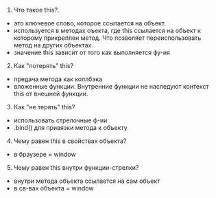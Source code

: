 1. Что такое this?.

-   это ключевое слово, которое ссылается на объект.
-   используется в методах оъекта, где this ссылается на объект к которому прикреплен метод. Что позволяет переиспользовать метод на других объектах.
-   значение this зависит от того как выполняется фу-ия

2. Как "потерять" this?

-   предача метода как коллбэка
-   вложенные функции. Внутренние функции не наследуют контекст this от внешней функции.

3. Как "не терять" this?

-   использовать стрелочные ф-ии
-   .bind() для привязки метода к объекту

4. Чему равен this в свойствах объекта?

-   в браузере = window

5. Чему равен this внутри функции-стрелки?

-   внутри метода объекта ссылается на сам объект
-   в св-вах объекта = window
